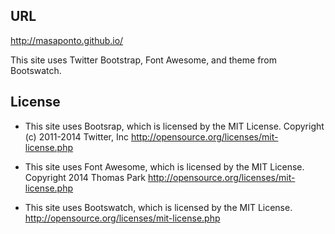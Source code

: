 ## URL
http://masaponto.github.io/

This site uses Twitter Bootstrap, Font Awesome, and theme from Bootswatch.

## License
- This site uses Bootsrap, which is licensed by the MIT License.
Copyright (c) 2011-2014 Twitter, Inc
http://opensource.org/licenses/mit-license.php

- This site uses Font Awesome, which is licensed by the MIT License.
Copyright 2014 Thomas Park
http://opensource.org/licenses/mit-license.php

- This site uses Bootswatch, which is licensed by the MIT License.
http://opensource.org/licenses/mit-license.php